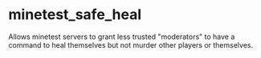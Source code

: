 # minetest_safe_heal
Allows minetest servers to grant less trusted "moderators" to have a command to heal themselves but not murder other players or themselves. 
